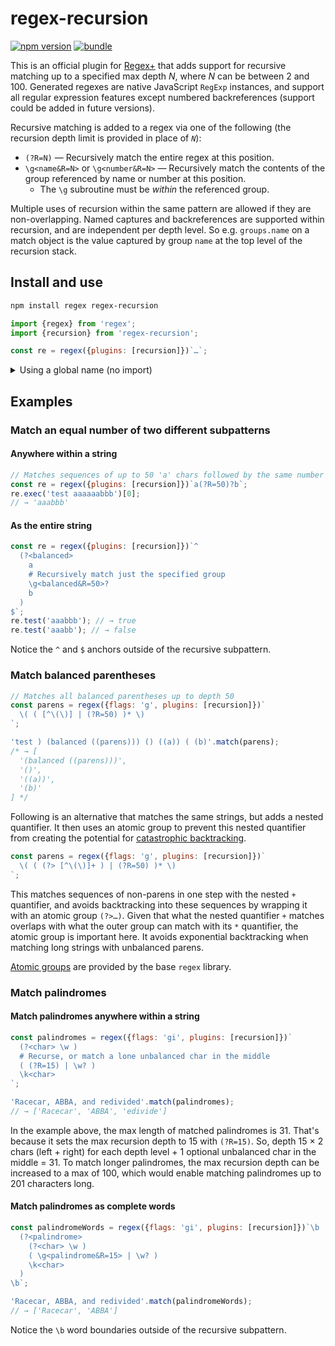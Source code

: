 # regex-recursion

[![npm version][npm-version-src]][npm-version-href]
[![bundle][bundle-src]][bundle-href]

This is an official plugin for [Regex+](https://github.com/slevithan/regex) that adds support for recursive matching up to a specified max depth *N*, where *N* can be between 2 and 100. Generated regexes are native JavaScript `RegExp` instances, and support all regular expression features except numbered backreferences (support could be added in future versions).

Recursive matching is added to a regex via one of the following (the recursion depth limit is provided in place of *`N`*):

- `(?R=N)` — Recursively match the entire regex at this position.
- `\g<name&R=N>` or `\g<number&R=N>` — Recursively match the contents of the group referenced by name or number at this position.
  - The `\g` subroutine must be *within* the referenced group.

Multiple uses of recursion within the same pattern are allowed if they are non-overlapping. Named captures and backreferences are supported within recursion, and are independent per depth level. So e.g. `groups.name` on a match object is the value captured by group `name` at the top level of the recursion stack.

## Install and use

```sh
npm install regex regex-recursion
```

```js
import {regex} from 'regex';
import {recursion} from 'regex-recursion';

const re = regex({plugins: [recursion]})`…`;
```

<details>
  <summary>Using a global name (no import)</summary>

```html
<script src="https://cdn.jsdelivr.net/npm/regex@4.4.0/dist/regex.min.js"></script>
<script src="https://cdn.jsdelivr.net/npm/regex-recursion@4.1.0/dist/regex-recursion.min.js"></script>
<script>
  const {regex} = Regex;
  const {recursion} = Regex.plugins;

  const re = regex({plugins: [recursion]})`…`;
</script>
```
</details>

## Examples

### Match an equal number of two different subpatterns

#### Anywhere within a string

```js
// Matches sequences of up to 50 'a' chars followed by the same number of 'b'
const re = regex({plugins: [recursion]})`a(?R=50)?b`;
re.exec('test aaaaaabbb')[0];
// → 'aaabbb'
```

#### As the entire string

```js
const re = regex({plugins: [recursion]})`^
  (?<balanced>
    a
    # Recursively match just the specified group
    \g<balanced&R=50>?
    b
  )
$`;
re.test('aaabbb'); // → true
re.test('aaabb'); // → false
```

Notice the `^` and `$` anchors outside of the recursive subpattern.

### Match balanced parentheses

```js
// Matches all balanced parentheses up to depth 50
const parens = regex({flags: 'g', plugins: [recursion]})`
  \( ( [^\(\)] | (?R=50) )* \)
`;

'test ) (balanced ((parens))) () ((a)) ( (b)'.match(parens);
/* → [
  '(balanced ((parens)))',
  '()',
  '((a))',
  '(b)'
] */
```

Following is an alternative that matches the same strings, but adds a nested quantifier. It then uses an atomic group to prevent this nested quantifier from creating the potential for [catastrophic backtracking](https://www.regular-expressions.info/catastrophic.html).

```js
const parens = regex({flags: 'g', plugins: [recursion]})`
  \( ( (?> [^\(\)]+ ) | (?R=50) )* \)
`;
```

This matches sequences of non-parens in one step with the nested `+` quantifier, and avoids backtracking into these sequences by wrapping it with an atomic group `(?>…)`. Given that what the nested quantifier `+` matches overlaps with what the outer group can match with its `*` quantifier, the atomic group is important here. It avoids exponential backtracking when matching long strings with unbalanced parens.

[Atomic groups](https://github.com/slevithan/regex#atomic-groups) are provided by the base `regex` library.

### Match palindromes

#### Match palindromes anywhere within a string

```js
const palindromes = regex({flags: 'gi', plugins: [recursion]})`
  (?<char> \w )
  # Recurse, or match a lone unbalanced char in the middle
  ( (?R=15) | \w? )
  \k<char>
`;

'Racecar, ABBA, and redivided'.match(palindromes);
// → ['Racecar', 'ABBA', 'edivide']
```

In the example above, the max length of matched palindromes is 31. That's because it sets the max recursion depth to 15 with `(?R=15)`. So, depth 15 × 2 chars (left + right) for each depth level + 1 optional unbalanced char in the middle = 31. To match longer palindromes, the max recursion depth can be increased to a max of 100, which would enable matching palindromes up to 201 characters long.

#### Match palindromes as complete words

```js
const palindromeWords = regex({flags: 'gi', plugins: [recursion]})`\b
  (?<palindrome>
    (?<char> \w )
    ( \g<palindrome&R=15> | \w? )
    \k<char>
  )
\b`;

'Racecar, ABBA, and redivided'.match(palindromeWords);
// → ['Racecar', 'ABBA']
```

Notice the `\b` word boundaries outside of the recursive subpattern.

<!-- Badges -->

[npm-version-src]: https://img.shields.io/npm/v/regex-recursion?color=78C372
[npm-version-href]: https://npmjs.com/package/regex-recursion
[bundle-src]: https://img.shields.io/bundlejs/size/regex-recursion?color=78C372&label=minzip
[bundle-href]: https://bundlejs.com/?q=regex-recursion&treeshake=[*]
